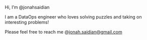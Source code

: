 Hi, I’m @jonahsaidian

I am a DataOps engineer who loves solving puzzles and taking on interesting problems!

Please feel free to reach me @jonah.saidian@gmail.com
